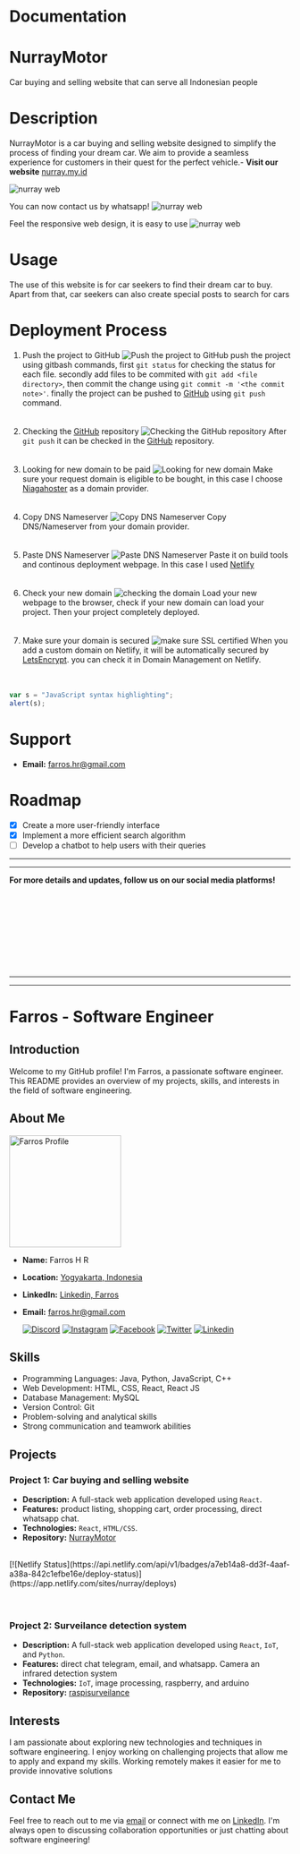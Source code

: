 # Documentation


# NurrayMotor
Car buying and selling website that can serve all Indonesian people

# Description
NurrayMotor is a car buying and selling website designed to simplify the process of finding your dream car. We aim to provide a seamless experience for customers in their quest for the perfect vehicle.- **Visit our website** [nurray.my.id](https://nurray.my.id)

![nurray web](./asset/images/sgs_ss122.png)

You can now contact us by whatsapp!
![nurray web](./asset/images/sgs_ss22.png)

Feel the responsive web design, it is easy to use
![nurray web](./asset/images/sgs_ss33.png)

# Usage
The use of this website is for car seekers to find their dream car to buy. Apart from that, car seekers can also create special posts to search for cars

# Deployment Process

1. Push the project to GitHub
![Push the project to GitHub](./asset/images/1.%20push%20to%20github.png)
push the project using gitbash commands, first `git status` for checking the status for each file. secondly add files to be commited with `git add <file directory>`, then commit the change using `git commit -m '<the commit note>'`. finally the project can be pushed to [GitHub](https://github.com) using `git push` command.
<br><br><br>
2. Checking the [GitHub](https://github.com) repository
![Checking the GitHub repository](./asset/images/2.%20check%20github%20repo.png)
After `git push` it can be checked in the [GitHub](https://github.com) repository.
<br><br><br>
3. Looking for new domain to be paid
![Looking for new domain](./asset/images/3.%20cari%20nama%20domain.png)
Make sure your request domain is eligible to be bought, in this case I choose [Niagahoster](https://www.niagahoster.co.id/) as a domain provider.
<br><br><br>
4. Copy DNS Nameserver
![Copy DNS Nameserver](./asset/images/4.%20copy%20DNS%20Nameserver.png)
Copy DNS/Nameserver from your domain provider.
<br><br><br>
5. Paste DNS Nameserver
![Paste DNS Nameserver](./asset/images/5.%20paste%20DNS%20Nameserver%20on%20Netlify.png)
Paste it on build tools and continous deployment webpage. In this case I used [Netlify](https://netlify.app)
<br><br><br>
6. Check your new domain
![checking the domain](./asset/images/6.%20domain%20can%20load%20the%20whole%20webpage.png)
Load your new webpage to the browser, check if your new domain can load your project. Then your project completely deployed.
<br><br><br>
7. Make sure your domain is secured
![make sure SSL certified](./asset/images/7.%20make%20sure%20SSL%20certified.png)
When you add a custom domain on Netlify, it will be automatically secured by [LetsEncrypt](https://letsencrypt.org/). you can check it in Domain Management on Netlify.
<br><br><br>

```javascript
var s = "JavaScript syntax highlighting";
alert(s);
```
# Support

- **Email:** [farros.hr@gmail.com](mailto:farros.hr@gmail.com)

# Roadmap
- [x] Create a more user-friendly interface
- [x] Implement a more efficient search algorithm
- [ ] Develop a chatbot to help users with their queries

_____
_____
**For more details and updates, follow us on our social media platforms!**

<br><br><br><br><br><br><br><br>
_____
_____


# Farros - Software Engineer

## Introduction
Welcome to my GitHub profile! I'm Farros, a passionate software engineer. This README provides an overview of my projects, skills, and interests in the field of software engineering.

## About Me
<img src="./asset/images/farros_ai.jpg" alt="Farros Profile" width="200">

- **Name:** Farros H R
- **Location:** [Yogyakarta, Indonesia](https://maps.app.goo.gl/ZwMCvT9GLL3xjPG17)
- **LinkedIn:** [Linkedin, Farros](https://www.linkedin.com/in/farros/)
- **Email:** [farros.hr@gmail.com](mailto:farros.hr@gmail.com)


   [![Discord](https://img.icons8.com/color/48/000000/discord-logo.png)](https://discord.gg/farroshayray) [![Instagram](https://img.icons8.com/color/48/000000/instagram-new.png)](https://www.instagram.com/farroshayray/) [![Facebook](https://img.icons8.com/color/48/000000/facebook-new.png)](https://www.facebook.com/farros.h.rayhan/) [![Twitter](https://img.icons8.com/color/48/000000/twitter.png)](https://twitter.com/farroshayray) [![Linkedin](https://img.icons8.com/color/48/000000/linkedin.png)](https://www.linkedin.com/in/farros/)
## Skills
- Programming Languages: Java, Python, JavaScript, C++
- Web Development: HTML, CSS, React, React JS
- Database Management: MySQL
- Version Control: Git
- Problem-solving and analytical skills
- Strong communication and teamwork abilities

## Projects
### Project 1: Car buying and selling website
- **Description:** A full-stack web application developed using `React`.
- **Features:** product listing, shopping cart, order processing, direct whatsapp chat.
- **Technologies:** `React`, `HTML/CSS`.
- **Repository:** [NurrayMotor](https://github.com/farroshayray/SGSmotor)
<br>
[![Netlify Status](https://api.netlify.com/api/v1/badges/a7eb14a8-dd3f-4aaf-a38a-842c1efbe16e/deploy-status)](https://app.netlify.com/sites/nurray/deploys)
<br><br><br>

### Project 2: Surveilance detection system
- **Description:** A full-stack web application developed using `React`, `IoT`, and `Python`.
- **Features:** direct chat telegram, email, and whatsapp. Camera an infrared detection system
- **Technologies:** `IoT`, image processing, raspberry, and arduino
- **Repository:** [raspisurveilance](https://www.raspimotion.com)

## Interests
I am passionate about exploring new technologies and techniques in software engineering. I enjoy working on challenging projects that allow me to apply and expand my skills. Working remotely makes it easier for me to provide innovative solutions

## Contact Me
Feel free to reach out to me via [email](mailto:farros.hr@gmail.com) or connect with me on [LinkedIn](https://www.linkedin.com/in/farros/). I'm always open to discussing collaboration opportunities or just chatting about software engineering!
